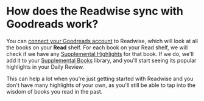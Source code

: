 # How does the Readwise sync with Goodreads work?

You can [connect your Goodreads account](http://readwise.io/goodreads) to Readwise, which will look at all the books on your **Read** shelf. For each book on your Read shelf, we will check if we have any [Supplemental Highlights](https://help.readwise.io/article/62-how-do-i-use-readwise-if-i-dont-have-that-many-highlights) for that book. If we do, we'll add it to your [Supplemental Books](https://readwise.io/supp\_library) library, and you'll start seeing its popular highlights in your Daily Review.

This can help a lot when you're just getting started with Readwise and you don't have many highlights of your own, as you'll still be able to tap into the wisdom of books you read in the past.
